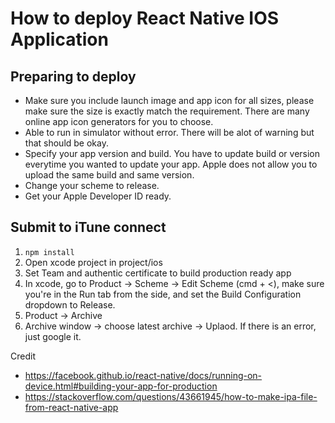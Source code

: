 # How to deploy React Native IOS Application

## Preparing to deploy

- Make sure you include launch image and app icon for all sizes, please make sure the size is exactly match the requirement. There are many online app icon generators for you to choose.
- Able to run in simulator without error. There will be alot of warning but that should be okay.
- Specify your app version and build. You have to update build or version everytime you wanted to update your app. Apple does not allow you to upload the same build and same version.
- Change your scheme to release.
- Get your Apple Developer ID ready.

## Submit to iTune connect

1. `npm install`
2. Open xcode project in project/ios
3. Set Team and authentic certificate to build production ready app
4. In xcode, go to Product → Scheme → Edit Scheme (cmd + <), make sure you're in the Run tab from the side, and set the Build Configuration dropdown to Release.
5. Product -> Archive
6. Archive window -> choose latest archive -> Uplaod. If there is an error, just google it.


Credit
- https://facebook.github.io/react-native/docs/running-on-device.html#building-your-app-for-production
- https://stackoverflow.com/questions/43661945/how-to-make-ipa-file-from-react-native-app